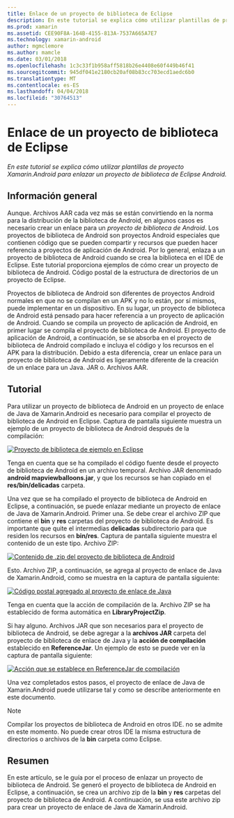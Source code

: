 ```yaml
---
title: Enlace de un proyecto de biblioteca de Eclipse
description: En este tutorial se explica cómo utilizar plantillas de proyecto Xamarin.Android para enlazar un proyecto de biblioteca de Eclipse Android.
ms.prod: xamarin
ms.assetid: CEE90F8A-164B-4155-813A-7537A665A7E7
ms.technology: xamarin-android
author: mgmclemore
ms.author: mamcle
ms.date: 03/01/2018
ms.openlocfilehash: 1c3c33f1b958aff5818b26e4408e60f449b46f41
ms.sourcegitcommit: 945df041e2180cb20af08b83cc703ecd1aedc6b0
ms.translationtype: MT
ms.contentlocale: es-ES
ms.lasthandoff: 04/04/2018
ms.locfileid: "30764513"
---
```

# <a name="binding-an-eclipse-library-project"></a>Enlace de un proyecto de biblioteca de Eclipse

_En este tutorial se explica cómo utilizar plantillas de proyecto Xamarin.Android para enlazar un proyecto de biblioteca de Eclipse Android._


## <a name="overview"></a>Información general

Aunque. Archivos AAR cada vez más se están convirtiendo en la norma para la distribución de la biblioteca de Android, en algunos casos es necesario crear un enlace para un *proyecto de biblioteca de Android*. Los proyectos de biblioteca de Android son proyectos Android especiales que contienen código que se pueden compartir y recursos que pueden hacer referencia a proyectos de aplicación de Android. Por lo general, enlaza a un proyecto de biblioteca de Android cuando se crea la biblioteca en el IDE de Eclipse.
Este tutorial proporciona ejemplos de cómo crear un proyecto de biblioteca de Android. Código postal de la estructura de directorios de un proyecto de Eclipse.

Proyectos de biblioteca de Android son diferentes de proyectos Android normales en que no se compilan en un APK y no lo están, por sí mismos, puede implementar en un dispositivo. En su lugar, un proyecto de biblioteca de Android está pensado para hacer referencia a un proyecto de aplicación de Android. Cuando se compila un proyecto de aplicación de Android, en primer lugar se compila el proyecto de biblioteca de Android. El proyecto de aplicación de Android, a continuación, se se absorba en el proyecto de biblioteca de Android compilado e incluya el código y los recursos en el APK para la distribución. Debido a esta diferencia, crear un enlace para un proyecto de biblioteca de Android es ligeramente diferente de la creación de un enlace para un Java. JAR o. Archivos AAR.



## <a name="walkthrough"></a>Tutorial

Para utilizar un proyecto de biblioteca de Android en un proyecto de enlace de Java de Xamarin.Android es necesario para compilar el proyecto de biblioteca de Android en Eclipse. Captura de pantalla siguiente muestra un ejemplo de un proyecto de biblioteca de Android después de la compilación: 

[![Proyecto de biblioteca de ejemplo en Eclipse](binding-a-library-project-images/build-lib-in-eclipse.png)](binding-a-library-project-images/build-lib-in-eclipse.png#lightbox)

Tenga en cuenta que se ha compilado el código fuente desde el proyecto de biblioteca de Android en un archivo temporal. Archivo JAR denominado **android mapviewballoons.jar**, y que los recursos se han copiado en el **res/bin/delicadas** carpeta. 

Una vez que se ha compilado el proyecto de biblioteca de Android en Eclipse, a continuación, se puede enlazar mediante un proyecto de enlace de Java de Xamarin.Android. Primer una. Se debe crear el archivo ZIP que contiene el **bin** y **res** carpetas del proyecto de biblioteca de Android. Es importante que quite el intermedias **delicadas** subdirectorio para que residen los recursos en **bin/res**. Captura de pantalla siguiente muestra el contenido de un este tipo. Archivo ZIP: 

[![Contenido de .zip del proyecto de biblioteca de Android](binding-a-library-project-images/contents-of-zip-file.png)](binding-a-library-project-images/contents-of-zip-file.png#lightbox)

Esto. Archivo ZIP, a continuación, se agrega al proyecto de enlace de Java de Xamarin.Android, como se muestra en la captura de pantalla siguiente:

[![Código postal agregado al proyecto de enlace de Java](binding-a-library-project-images/zip-in-binding-project.png)](binding-a-library-project-images/zip-in-binding-project.png#lightbox)

Tenga en cuenta que la acción de compilación de la. Archivo ZIP se ha establecido de forma automática en **LibraryProjectZip**.

Si hay alguno. Archivos JAR que son necesarios para el proyecto de biblioteca de Android, se debe agregar a la **archivos JAR** carpeta del proyecto de biblioteca de enlace de Java y la **acción de compilación** establecido en **ReferenceJar**. Un ejemplo de esto se puede ver en la captura de pantalla siguiente: 

[![Acción que se establece en ReferenceJar de compilación](binding-a-library-project-images/set-to-referencejar.png)](binding-a-library-project-images/set-to-referencejar.png#lightbox)

Una vez completados estos pasos, el proyecto de enlace de Java de Xamarin.Android puede utilizarse tal y como se describe anteriormente en este documento.

> [!NOTE]
> Compilar los proyectos de biblioteca de Android en otros IDE. no se admite en este momento. No puede crear otros IDE la misma estructura de directorios o archivos de la **bin** carpeta como Eclipse. 


## <a name="summary"></a>Resumen

En este artículo, se le guía por el proceso de enlazar un proyecto de biblioteca de Android. Se generó el proyecto de biblioteca de Android en Eclipse, a continuación, se crea un archivo zip de la **bin** y **res** carpetas del proyecto de biblioteca de Android. A continuación, se usa este archivo zip para crear un proyecto de enlace de Java de Xamarin.Android. 

